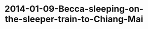 ---
layout: blog
title: 2014-01-09-Becca-sleeping-on-the-sleeper-train-to-Chiang-Mai
category: blog
lat: 18.03949
lng: 99.91835
image: https://s3-us-west-2.amazonaws.com/travels2013/2014-01-09 15:10:02 PST.jpg
observation: 20140109151002PST
---